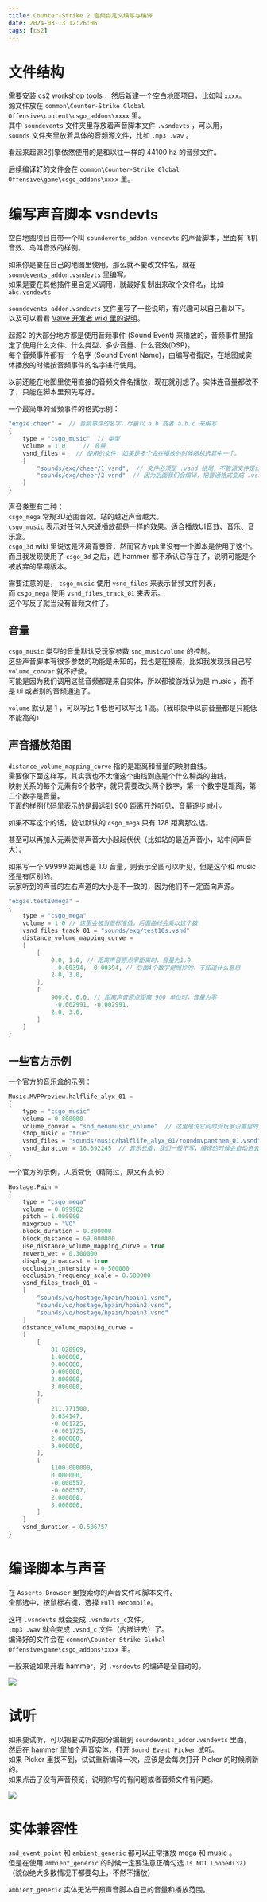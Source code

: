 ```yaml
---
title: Counter-Strike 2 音频自定义编写与编译
date: 2024-03-13 12:26:06
tags: [cs2]
---
```

# 文件结构
需要安装 cs2 workshop tools ，然后新建一个空白地图项目，比如叫 `xxxx`。   
源文件放在 `common\Counter-Strike Global Offensive\content\csgo_addons\xxxx` 里。   
其中 `soundevents` 文件夹里存放着声音脚本文件 `.vsndevts` ，可以用，   
`sounds` 文件夹里放着具体的音频源文件，比如 `.mp3 .wav` 。  

看起来起源2引擎依然使用的是和以往一样的 44100 hz 的音频文件。  

后续编译好的文件会在 `common\Counter-Strike Global Offensive\game\csgo_addons\xxxx` 里。  

# 编写声音脚本 vsndevts

空白地图项目自带一个叫 `soundevents_addon.vsndevts` 的声音脚本，里面有飞机音效、鸟叫音效的样例。   

如果你是要在自己的地图里使用，那么就不要改文件名，就在 `soundevents_addon.vsndevts` 里编写。   
如果是要在其他插件里自定义调用，就最好复制出来改个文件名，比如 `abc.vsndevts`      

`soundevents_addon.vsndevts` 文件里写了一些说明，有兴趣可以自己看以下。   
以及可以看看 [Valve 开发者 wiki 里的说明](https://developer.valvesoftware.com/wiki/Counter-Strike_2_Workshop_Tools/Addon_Sounds)。   

起源2 的大部分地方都是使用音频事件 (Sound Event) 来播放的，音频事件里指定了使用什么文件、什么类型、多少音量、什么音效(DSP)。   
每个音频事件都有一个名字 (Sound Event Name)，由编写者指定，在地图或实体播放的时候按音频事件的名字进行使用。   

以前还能在地图里使用直接的音频文件名播放，现在就别想了。实体连音量都改不了，只能在脚本里预先写好。   

一个最简单的音频事件的格式示例：    
```c++
"exgze.cheer" =  // 音频事件的名字，尽量以 a.b 或者 a.b.c 来编写
{
    type = "csgo_music"  // 类型
    volume = 1.0     // 音量
    vsnd_files =   // 使用的文件，如果是多个会在播放的时候随机选其中一个。
    [
        "sounds/exg/cheer/1.vsnd",  // 文件必须是 .vsnd 结尾，不管源文件是什么
        "sounds/exg/cheer/2.vsnd"  // 因为后面我们会编译，把普通格式变成 .vsnd_c
    ]
}
```

声音类型有三种：  
`csgo_mega` 常规3D范围音效。站的越近声音越大。   
`csgo_music` 表示对任何人来说播放都是一样的效果。适合播放UI音效、音乐、音乐盒。   
`csgo_3d` wiki 里说这是环境背景音，然而官方vpk里没有一个脚本是使用了这个。   
而且我发现使用了 `csgo_3d` 之后，连 hammer 都不承认它存在了，说明可能是个被放弃的早期版本。   

需要注意的是， `csgo_music` 使用 `vsnd_files` 来表示音频文件列表，  
而 `csgo_mega` 使用 `vsnd_files_track_01` 来表示。   
这个写反了就当没有音频文件了。   

## 音量

`csgo_music` 类型的音量默认受玩家参数 `snd_musicvolume` 的控制。   
这些声音脚本有很多参数的功能是未知的，我也是在摸索，比如我发现我自己写 `volume_convar` 就不好使。   
可能是因为我们调用这些音频都是来自实体，所以都被游戏认为是 music ，而不是 ui 或者别的音频通道了。   

`volume` 默认是 1 ，可以写比 1 低也可以写比 1 高。（我印象中以前音量都是只能低不能高的）   

## 声音播放范围
`distance_volume_mapping_curve` 指的是距离和音量的映射曲线。   
需要像下面这样写，其实我也不太懂这个曲线到底是个什么种类的曲线。    
映射关系的每个元素有6个数字，就只需要改头两个数字，第一个数字是距离，第二个数字是音量。   
下面的样例代码里表示的是最远到 900 距离开外听见，音量逐步减小。  

如果不写这个的话，貌似默认的 `csgo_mega` 只有 128 距离那么远。   

甚至可以再加入元素使得声音大小起起伏伏（比如站的最近声音小，站中间声音大）。   

如果写一个 99999 距离也是 1.0 音量，则表示全图可以听见，但是这个和 music 还是有区别的。   
玩家听到的声音的左右声道的大小是不一致的，因为他们不一定面向声源。   
```c++
"exgze.test10mega" = 
{
    type = "csgo_mega"
    volume = 1.0 // 这里会被当做标准值，后面曲线会乘以这个数
    vsnd_files_track_01 = "sounds/exg/test10s.vsnd"
    distance_volume_mapping_curve = 
    [
        [
            0.0, 1.0, // 距离声音原点零距离时，音量为1.0
             -0.00394, -0.00394, // 后面4个数字是照抄的，不知道什么意思
            2.0, 3.0,
        ],
        [
            900.0, 0.0, // 距离声音原点距离 900 单位时，音量为零
             -0.002991, -0.002991,
            2.0, 3.0,
        ]
    ]
}
```

## 一些官方示例

一个官方的音乐盒的示例：   
```c++
Music.MVPPreview.halflife_alyx_01 = 
{
    type = "csgo_music"
    volume = 0.800000
    volume_convar = "snd_menumusic_volume"  // 这里是说它同时受玩家设置里的音乐音量的控制
    stop_music = "true"
    vsnd_files = "sounds/music/halflife_alyx_01/roundmvpanthem_01.vsnd"
    vsnd_duration = 16.692245  // 音乐长度，我们一般不写，编译的时候会自动进去
}
```

一个官方的示例，人质受伤（精简过，原文有点长）：   
```c++
Hostage.Pain = 
{
    type = "csgo_mega"
    volume = 0.899902
    pitch = 1.000000
    mixgroup = "VO"
    block_duration = 0.300000
    block_distance = 69.000000
    use_distance_volume_mapping_curve = true
    reverb_wet = 0.300000
    display_broadcast = true
    occlusion_intensity = 0.500000
    occlusion_frequency_scale = 0.500000
    vsnd_files_track_01 =
    [
        "sounds/vo/hostage/hpain/hpain1.vsnd",
        "sounds/vo/hostage/hpain/hpain2.vsnd",
        "sounds/vo/hostage/hpain/hpain3.vsnd"
    ]
    distance_volume_mapping_curve = 
    [
        [
            81.028969,
            1.000000,
            0.000000,
            0.000000,
            2.000000,
            3.000000,
        ],
        [
            211.771500,
            0.634147,
            -0.001725,
            -0.001725,
            2.000000,
            3.000000,
        ],
        [
            1100.000000,
            0.000000,
            -0.000557,
            -0.000557,
            2.000000,
            3.000000,
        ]
    ]
    vsnd_duration = 0.586757
}
```

# 编译脚本与声音
在 `Asserts Browser` 里搜索你的声音文件和脚本文件。   
全部选中，按鼠标右键，选择 `Full Recompile`。   

这样  `.vsndevts` 就会变成 `.vsndevts_c`文件，  
`.mp3 .wav` 就会变成 `.vsnd_c` 文件（内嵌进去）了。   
编译好的文件会在 `common\Counter-Strike Global Offensive\game\csgo_addons\xxxx` 里。  

一般来说如果开着 hammer，对 `.vsndevts` 的编译是全自动的。   

![](/image/vsnd1.png)   

# 试听
如果要试听，可以把要试听的部分编辑到 `soundevents_addon.vsndevts` 里面，   
然后在 hammer 里加个声音实体，打开 `Sound Event Picker` 试听。   
如果 Picker 里找不到，试试重新编译一次，应该是会每次打开 Picker 的时候刷新的。   
如果点击了没有声音预览，说明你写的有问题或者音频文件有问题。   

![](/image/vsnd2.png)   


# 实体兼容性
`snd_event_point` 和 `ambient_generic` 都可以正常播放 mega 和 music 。   
但是在使用 `ambient_generic` 的时候一定要注意正确勾选 `Is NOT Looped(32)` （貌似绝大多数情况下都要勾上，不然不播放）    

`ambient_generic` 实体无法干预声音脚本自己的音量和播放范围。   
